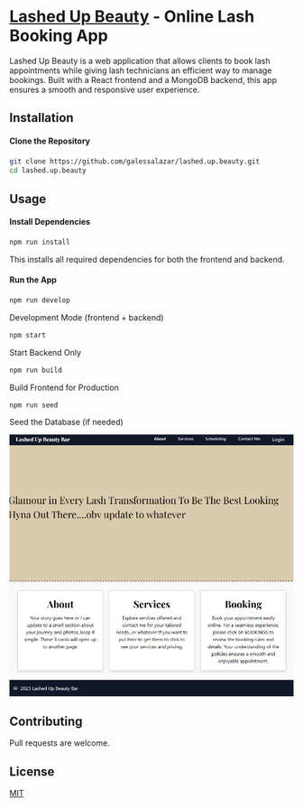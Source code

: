 # <a href="https://lashed-up-beauty.onrender.com" target="_blank" rel="noopener noreferrer">Lashed Up Beauty</a> - Online Lash Booking App

Lashed Up Beauty is a web application that allows clients to book lash appointments while giving lash technicians an efficient way to manage bookings. Built with a React frontend and a MongoDB backend, this app ensures a smooth and responsive user experience.

## Installation
#### Clone the Repository

```bash
git clone https://github.com/galessalazar/lashed.up.beauty.git
cd lashed.up.beauty
```
## Usage

#### Install Dependencies

```bash
npm run install
```
This installs all required dependencies for both the frontend and backend.

#### Run the App
```bash
npm run develop
```
Development Mode (frontend + backend)
```bash
npm start
```
Start Backend Only
```bash
npm run build
```
Build Frontend for Production
```bash
npm run seed
```
Seed the Database (if needed)

![Alt text](client/public/images/Lashed_Up_Beauty.png)

## Contributing

Pull requests are welcome. 

## License

[MIT](https://choosealicense.com/licenses/mit/)